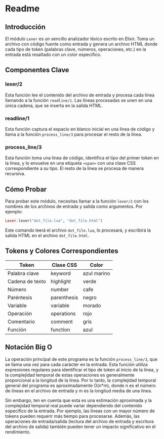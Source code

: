 # Readme

## Introducción
El módulo `Lexer` es un sencillo analizador léxico escrito en Elixir. Toma un archivo con código fuente como entrada y genera un archivo HTML donde cada tipo de token (palabras clave, números, operaciones, etc.) en la entrada está resaltado con un color específico.

## Componentes Clave

### lexer/2
Esta función lee el contenido del archivo de entrada y procesa cada línea llamando a la función `readline/1`. Las líneas procesadas se unen en una única cadena, que se inserta en la salida HTML.

### readline/1
Esta función captura el espacio en blanco inicial en una línea de código y llama a la función `process_line/3` para procesar el resto de la línea.

### process_line/3
Esta función toma una línea de código, identifica el tipo del primer token en la línea, y lo envuelve en una etiqueta `<span>` con una clase CSS correspondiente a su tipo. El resto de la línea se procesa de manera recursiva.

## Cómo Probar

Para probar este módulo, necesitas llamar a la función `lexer/2` con los nombres de los archivos de entrada y salida como argumentos. Por ejemplo:

```elixir
Lexer.lexer("dot_file.lua", "dot_file.html")
```

Este comando leerá el archivo `dot_file.lua`, lo procesará, y escribirá la salida HTML en el archivo `dot_file.html`.

## Tokens y Colores Correspondientes

| Token       | Clase CSS  | Color  |
| ----------- | ---------- | ------ |
| Palabra clave | keyword   | azul marino |
| Cadena de texto | highlight | verde  |
| Número     | number     | cafe |
| Paréntesis | parenthesis | negro  |
| Variable   | variable   | morado |
| Operación  | operations | rojo   |
| Comentario | comment    | gris   |
| Función    | function   | azul   |

## Notación Big O

La operación principal de este programa es la función `process_line/3`, que se llama una vez para cada carácter en la entrada. Esta función utiliza expresiones regulares para identificar el tipo de token al inicio de la línea, y la complejidad temporal de estas operaciones es generalmente proporcional a la longitud de la línea. Por lo tanto, la complejidad temporal general del programa es aproximadamente O(n*m), donde n es el número de líneas en el archivo de entrada y m es la longitud media de una línea.

Sin embargo, ten en cuenta que esta es una estimación aproximada y la complejidad temporal real puede variar dependiendo del contenido específico de la entrada. Por ejemplo, las líneas con un mayor número de tokens pueden requerir más tiempo para procesarse. Además, las operaciones de entrada/salida (lectura del archivo de entrada y escritura del archivo de salida) también pueden tener un impacto significativo en el rendimiento.